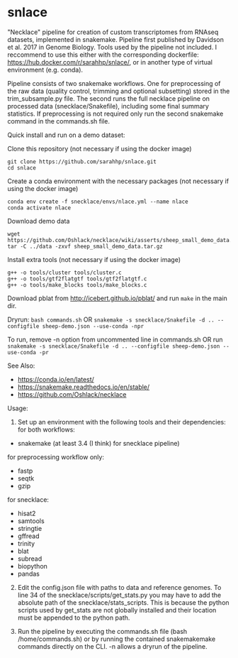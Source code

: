 # snlace

"Necklace" pipeline for creation of custom transcriptomes from RNAseq datasets, implemented in snakemake.  Pipeline first published by Davidson et al. 2017 in Genome Biology.  Tools used by the pipeline not included.  I reccommend to use this either with the corresponding dockerfile: https://hub.docker.com/r/sarahhp/snlace/, or in another type of virtual environment (e.g. conda).  

Pipeline consists of two snakemake workflows.  One for preprocessing of the raw data (quality control, trimming and optional subsetting) stored in the trim_subsample.py file.  The second runs the full necklace pipeline on processed data (snecklace/Snakefile), including some final summary statistics.  If preprocessing is not required only run the second snakemake command in the commands.sh file. 

Quick install and run on a demo dataset:

Clone this repository (not necessary if using the docker image)
```
git clone https://github.com/sarahhp/snlace.git
cd snlace
```

Create a conda environment with the necessary packages (not necessary if using the docker image)
```
conda env create -f snecklace/envs/nlace.yml --name nlace
conda activate nlace
```

Download demo data
```
wget https://github.com/Oshlack/necklace/wiki/asserts/sheep_small_demo_data.tar.gz
tar -C ../data -zxvf sheep_small_demo_data.tar.gz
```

Install extra tools (not necessary if using the docker image)
```
g++ -o tools/cluster tools/cluster.c
g++ -o tools/gtf2flatgtf tools/gtf2flatgtf.c
g++ -o tools/make_blocks tools/make_blocks.c
```

Download pblat from http://icebert.github.io/pblat/ and run `make` in the main dir. 

Dryrun:
`bash commands.sh` OR `snakemake -s snecklace/Snakefile -d .. --configfile sheep-demo.json --use-conda -npr`

To run, remove -n option from uncommented line in commands.sh OR run  `snakemake -s snecklace/Snakefile -d .. --configfile sheep-demo.json --use-conda -pr`

See Also:
- https://conda.io/en/latest/
- https://snakemake.readthedocs.io/en/stable/
- https://github.com/Oshlack/necklace

Usage:
1. Set up an environment with the following tools and their dependencies:
  for both workflows: 
  - snakemake (at least 3.4 (I think) for snecklace pipeline) 

  for preprocessing workflow only: 
  - fastp 
  - seqtk
  - gzip

  for snecklace: 
  - hisat2 
  - samtools 
  - stringtie 
  - gffread 
  - trinity 
  - blat 
  - subread 
  - biopython 
  - pandas

2. Edit the config.json file with paths to data and reference genomes.  To line 34 of the snecklace/scripts/get_stats.py you may have to add the absolute path of the snecklace/stats_scripts.  This is because the python scripts used by get_stats are not globally installed and their location must be appended to the python path.   

3. Run the pipeline by executing the commands.sh file (bash /home/commands.sh) or by running the contained snakemakemake commands directly on the CLI.  -n allows a dryrun of the pipeline.  


